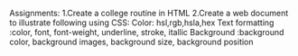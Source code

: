 
Assignments:
1.Create a college routine in HTML
2.Create a web document to illustrate following using CSS:
   Color: hsl,rgb,hsla,hex
   Text formatting :color, font, font-weight, underline, stroke, itallic
   Background :background color, background images, background size, background position